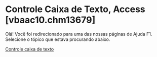 
# Controle Caixa de Texto, Access [vbaac10.chm13679]

Olá! Você foi redirecionado para uma das nossas páginas de Ajuda F1. Selecione o tópico que estava procurando abaixo.

[Controle caixa de texto](http://msdn.microsoft.com/library/596913de-8f53-9643-484b-e28dabd9019f%28Office.15%29.aspx)
